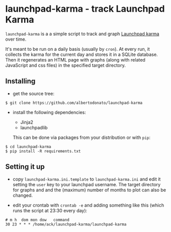 # launchpad-karma - track Launchpad Karma

`launchpad-karma` is a a simple script to track and graph [Launchpad
karma](https://help.launchpad.net/YourAccount/Karma) over time.

It's meant to be run on a daily basis (usually by `cron`).  At every run, it
collects the karma for the current day and stores it in a SQLite database. Then
it regenerates an HTML page with graphs (along with related JavaScript and css
files) in the specified target directory.


## Installing

- get the source tree:

```shell
$ git clone https://github.com/albertodonato/launchpad-karma
```

- install the following dependencies:

  - Jinja2
  - launchpadlib

  This can be done via packages from your distribution or with `pip`:

```shell
$ cd launchpad-karma
$ pip install -R requirements.txt
```

## Setting it up

- copy `launchpad-karma.ini.template` to `launchpad-karma.ini` and edit it
  setting the `user` key to your launchpad username.  The target directory for
  graphs and and the (maximum) number of months to plot can also be changed.

- edit your crontab with `crontab -e` and adding something like this (which
  runs the script at 23:30 every day):

```
# m h  dom mon dow   command
30 23 * * * /home/ack/launchpad-karma/launchpad-karma
```
